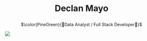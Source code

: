 <a name="top"></a>

# <p align="center">Declan Mayo</p>
><p align="center"> </p>  
<p align="center">
$\color{PineGreen}{🌱Data Analyst / Full Stack Developer🌱}$
</p>  


<a href='https://biologicenv.com.au/)' target='_blank'> <img src='https://distl.com.au/wp-content/uploads/2023/05/651658152295211.631b4c634a31d.jpg' /> </a>
